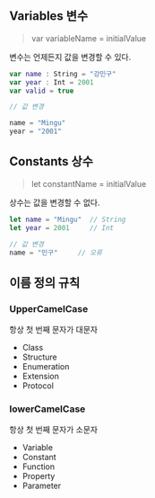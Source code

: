 ## Variables 변수
> var variableName = initialValue

변수는 언제든지 값을 변경할 수 있다.

```swift
var name : String = "강민구"
var year : Int = 2001
var valid = true

// 값 변경

name = "Mingu"
year = "2001"
```
## Constants 상수
> let constantName = initialValue

상수는 값을 변경할 수 없다.
```swift
let name = "Mingu"	// String
let year = 2001		// Int

// 값 변경
name = "민구"		// 오류
```

## 이름 정의 규칙

### UpperCamelCase
항상 첫 번째 문자가 대문자

- Class
- Structure
- Enumeration
- Extension
- Protocol

### lowerCamelCase
항상 첫 번째 문자가 소문자
- Variable
- Constant
- Function
- Property
- Parameter


